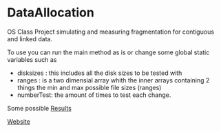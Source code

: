 # DataAllocation
OS Class Project simulating and measuring fragmentation for contiguous and linked data.

To use you can run the main method as is or change some global static variables such as 
- disksizes : this includes all the disk sizes to be tested with
- ranges : is a two dimensial array whith the inner arrays containing 2 things the min and max possible file sizes (ranges)
- numberTest: the amount of times to test each change. 

Some possible [Results](https://docs.google.com/spreadsheets/d/1m-_TqUg0ArEUHpaE1chf_Gbmo6YesAnob_747L6ER-c/edit?usp=sharing)

[Website](https://sites.google.com/view/data-allocation)
